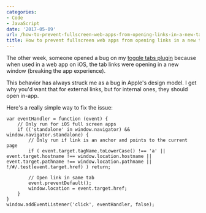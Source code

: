```yaml
---
categories:
- Code
- JavaScript
date: '2017-05-09'
url: /how-to-prevent-fullscreen-web-apps-from-opening-links-in-a-new-tab-on-ios/
title: How to prevent fullscreen web apps from opening links in a new tab on iOS
---
```


The other week, someone opened a bug on my <a href="https://github.com/cferdinandi/tabby">toggle tabs plugin</a> because when used in a web app on iOS, the tab links were opening in a new window (breaking the app experience).

This behavior has always struck me as a bug in Apple's design model. I get why you'd want that for external links, but for internal ones, they should open in-app.

Here's a really simple way to fix the issue:

<pre><code class="lang-javascript">var eventHandler = function (event) {
    // Only run for iOS full screen apps
    if (('standalone' in window.navigator) &amp;&amp; window.navigator.standalone) {
        // Only run if link is an anchor and points to the current page
        if ( event.target.tagName.toLowerCase() !== 'a' || event.target.hostname !== window.location.hostname || event.target.pathname !== window.location.pathname || !/#/.test(event.target.href) ) return;

        // Open link in same tab
        event.preventDefault();
        window.location = event.target.href;
    }
}
window.addEventListener('click', eventHandler, false);
</code></pre>